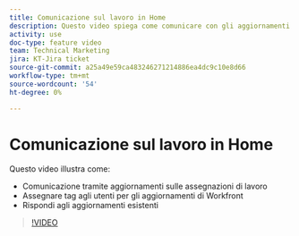 ```yaml
---
title: Comunicazione sul lavoro in Home
description: Questo video spiega come comunicare con gli aggiornamenti sulle assegnazioni di lavoro, assegnare tag agli utenti in caso di aggiornamenti e rispondere agli aggiornamenti esistenti.
activity: use
doc-type: feature video
team: Technical Marketing
jira: KT-Jira ticket
source-git-commit: a25a49e59ca483246271214886ea4dc9c10e8d66
workflow-type: tm+mt
source-wordcount: '54'
ht-degree: 0%

---
```


# Comunicazione sul lavoro in Home

Questo video illustra come:

* Comunicazione tramite aggiornamenti sulle assegnazioni di lavoro
* Assegnare tag agli utenti per gli aggiornamenti di Workfront
* Rispondi agli aggiornamenti esistenti

>[!VIDEO](https://video.tv.adobe.com/v/335102/?quality=12&learn=on)
